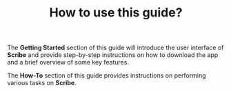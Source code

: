 ﻿---
id: p0-2-how-use-guide
sidebar_label: How to use this guide
title: How to use this guide?
---

The **Getting Started** section of this guide will introduce the user interface of **Scribe** and provide step-by-step instructions on how to download the app and a brief overview of some key features.

The **How-To** section of this guide provides instructions on performing various tasks on **Scribe**.
